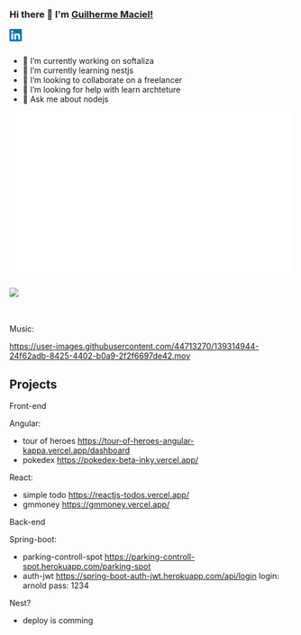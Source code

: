 ### Hi there 👋 I'm [Guilherme Maciel!](https://github.com/forestus/forestus.github.io) 
<a href="https://www.linkedin.com/in/guilherme-maciel-5b22451b4/">
<img align="left" alt="Maciel" width="22px" src="https://raw.githubusercontent.com/forestus/forestus/main/assets/linkedin.svg" />
</a></br></br>







<!--  
<p align="left"> <img src="https://komarev.com/ghpvc/?username=forestus&label=Views&color=blue&style=plastic" alt="iampawan" /> </p>
-->

- 🔭 I’m currently working on softaliza
- 🌱 I’m currently learning nestjs
- 👯 I’m looking to collaborate on a freelancer
- 🤔 I’m looking for help with learn archteture
- 💬 Ask me about nodejs

<a href="https://github.com/forestus">
  <img align="center" src="https://raw.githubusercontent.com/forestus/github-stats-transparent/output/generated/languages.svg" /></br></br>
  <img align="center" src="https://github-readme-stats.vercel.app/api?username=forestus&show_icons=true&theme=radical" />
</a>

</br></br>
Music:

https://user-images.githubusercontent.com/44713270/139314944-24f62adb-8425-4402-b0a9-2f2f6697de42.mov

## Projects

Front-end

Angular:

- tour of heroes https://tour-of-heroes-angular-kappa.vercel.app/dashboard </br>
- pokedex https://pokedex-beta-inky.vercel.app/

React: </br>
- simple todo https://reactjs-todos.vercel.app/ </br>
- gmmoney https://gmmoney.vercel.app/

Back-end

Spring-boot:

- parking-controll-spot https://parking-controll-spot.herokuapp.com/parking-spot
- auth-jwt https://spring-boot-auth-jwt.herokuapp.com/api/login login: arnold pass: 1234

Nest?

- deploy is comming
